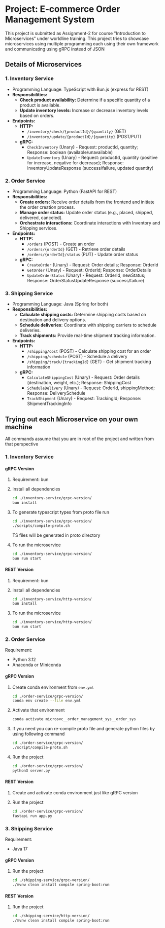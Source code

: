 # Project: E-commerce Order Management System

This project is submitted as Assignment-2 for course "Introduction to Microservices"
under worldline training. This project tries to showcase microservices using
multiple programming each using their own framework and communicating using
gRPC instead of JSON

## Details of Microservices

### 1. Inventory Service

- Programming Language: TypeScript with Bun.js (express for REST)
- **Responsibilities:**
  - **Check product availability:** Determine if a specific quantity of a product
    is available.
  - **Update inventory levels:** Increase or decrease inventory levels based on orders.
- **Endpoints:**
  - **HTTP:**
    - `/inventory/check/{productId}/{quantity}` (GET)
    - `/inventory/update/{productId}/{quantity}` (POST/PUT)
  - **gRPC:**
    - `CheckInventory` (Unary) - Request: productId, quantity; Response: boolean
      (available/unavailable)
    - `UpdateInventory` (Unary) - Request: productId, quantity
      (positive for increase, negative for decrease); Response:
      InventoryUpdateResponse (success/failure, updated quantity)

### 2. Order Service

- Programming Language: Python (FastAPI for REST)
- **Responsibilities:**
  - **Create orders:** Receive order details from the frontend and initiate the
    order creation process.
  - **Manage order status:** Update order status (e.g., placed, shipped,
    delivered, canceled).
  - **Orchestrate interactions:** Coordinate interactions with Inventory and
    Shipping services.
- **Endpoints:**
  - **HTTP:**
    - `/orders` (POST) - Create an order
    - `/orders/{orderId}` (GET) - Retrieve order details
    - `/orders/{orderId}/status` (PUT) - Update order status
  - **gRPC:**
    - `CreateOrder` (Unary) - Request: Order details; Response: OrderId
    - `GetOrder` (Unary) - Request: OrderId; Response: OrderDetails
    - `UpdateOrderStatus` (Unary) - Request: OrderId, newStatus; Response:
      OrderStatusUpdateResponse (success/failure)

### 3. Shipping Service

- Programming Language: Java (Spring for both)
- **Responsibilities:**
  - **Calculate shipping costs:** Determine shipping costs based on destination and
    delivery options.
  - **Schedule deliveries:** Coordinate with shipping carriers to schedule deliveries.
  - **Track shipments:** Provide real-time shipment tracking information.
- **Endpoints:**
  - **HTTP:**
    - `/shipping/cost` (POST) - Calculate shipping cost for an order
    - `/shipping/schedule` (POST) - Schedule a delivery
    - `/shipping/track/{trackingId}` (GET) - Get shipment tracking information
  - **gRPC:**
    - `CalculateShippingCost` (Unary) - Request: Order details (destination,
      weight, etc.); Response: ShippingCost
    - `ScheduleDelivery` (Unary) - Request: OrderId, shippingMethod;
      Response: DeliverySchedule
    - `TrackShipment` (Unary) - Request: TrackingId; Response: ShipmentTrackingInfo

## Trying out each Microservice on your own machine

All commands assume that you are in root of the project and written from that
perspective

### 1. Inventory Service

#### gRPC Version

1. Requirement: bun
2. Install all dependencies

   ```bash
   cd ./inventory-service/grpc-version/
   bun install
   ```

3. To generate typescript types from proto file run

   ```bash
   cd ./inventory-service/grpc-version/
   ./scripts/compile-proto.sh
   ```

   TS files will be generated in proto directory

4. To run the microservice

   ```bash
   cd ./inventory-service/grpc-version/
   bun run start
   ```

#### REST Version

1. Requirement: bun
2. Install all dependencies

   ```bash
   cd ./inventory-service/http-version/
   bun install
   ```

3. To run the microservice

   ```bash
   cd ./inventory-service/http-version/
   bun run start
   ```

### 2. Order Service

Requirement:

- Python 3.12
- Anaconda or Miniconda

#### gRPC Version

1. Create conda environment from `env.yml`

   ```bash
   cd ./order-service/grpc-version/
   conda env create --file env.yml
   ```

2. Activate that environment

   ```bash
   conda activate microsvc__order_management_sys__order_sys
   ```

3. If you need you can re-compile proto file and generate python files by using
   following command

   ```bash
   cd ./order-service/grpc-version/
   ./script/compile-proto.sh
   ```

4. Run the project

   ```bash
   cd ./order-service/grpc-version/
   python3 server.py
   ```

#### REST Version

1. Create and activate conda environment just like gRPC version
2. Run the project

   ```bash
   cd ./order-service/grpc-version/
   fastapi run app.py
   ```

### 3. Shipping Service

Requirement:

- Java 17

#### gRPC Version

1. Run the project

   ```bash
   cd ./shipping-service/grpc-version/
   ./mvnw clean install compile spring-boot:run
   ```

#### REST Version

1. Run the project

   ```bash
   cd ./shipping-service/http-version/
   ./mvnw clean install compile spring-boot:run
   ```
